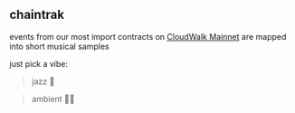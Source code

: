 ## chaintrak

events from our most import contracts on [CloudWalk Mainnet](https://explorer.mainnet.cloudwalk.io/) are mapped into short musical samples

just pick a vibe:

> jazz 🎷

> ambient 😶‍🌫️
